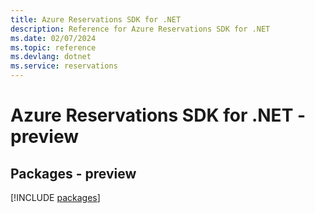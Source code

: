 ```yaml
---
title: Azure Reservations SDK for .NET
description: Reference for Azure Reservations SDK for .NET
ms.date: 02/07/2024
ms.topic: reference
ms.devlang: dotnet
ms.service: reservations
---
```

# Azure Reservations SDK for .NET - preview
## Packages - preview
[!INCLUDE [packages](reservations-index.md)]